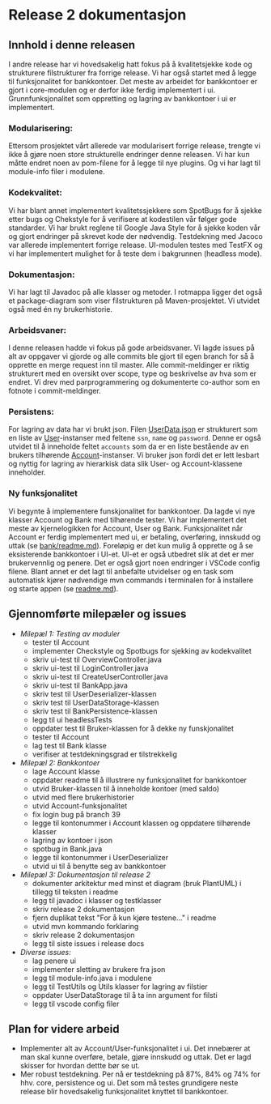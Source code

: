 # Release 2 dokumentasjon

## Innhold i denne releasen
I andre release har vi hovedsakelig hatt fokus på å kvalitetsjekke kode og strukturere filstrukturer fra forrige release. Vi har også startet med å legge til funksjonalitet for bankkontoer. Det meste av arbeidet for bankkontoer er gjort i core-modulen og er derfor ikke ferdig implementert i ui. Grunnfunksjonalitet som oppretting og lagring av bankkontoer i ui er implementert. 

### Modularisering:
Ettersom prosjektet vårt allerede var modularisert forrige release, trengte vi ikke å gjøre noen store strukturelle endringer denne releasen. Vi har kun måtte endret noen av pom-filene for å legge til nye plugins. Og vi har lagt til module-info filer i modulene. 

### Kodekvalitet: 
Vi har blant annet implementert kvalitetssjekkere som SpotBugs for å sjekke etter bugs og Chekstyle for å verifisere at kodestilen vår følger gode standarder. Vi har brukt reglene til Google Java Style for å sjekke koden vår og gjort endringer på skrevet kode der nødvendig. Testdekning med Jacoco var allerede implementert forrige release. UI-modulen testes med TestFX og vi har implementert mulighet for å teste dem i bakgrunnen (headless mode). 

### Dokumentasjon:
Vi har lagt til Javadoc på alle klasser og metoder. I rotmappa ligger det også et package-diagram som viser filstrukturen på Maven-prosjektet. Vi utvidet også med én ny brukerhistorie. 

### Arbeidsvaner:
I denne releasen hadde vi fokus på gode arbeidsvaner. Vi lagde issues på alt av oppgaver vi gjorde og alle commits ble gjort til egen branch for så å opprette en merge request inn til master. Alle commit-meldinger er riktig strukturert med en oversikt over scope, type og beskrivelse av hva som er endret. Vi drev med parprogrammering og dokumenterte co-author som en fotnote i commit-meldinger. 

### Persistens:
For lagring av data har vi brukt json. Filen [UserData.json](../../bank\persistence\src\main\resources\bank\persistence\UserData.json) er strukturert som en liste av [User](../../bank\core\src\main\java\bank\core\User.java)-instanser med feltene `ssn`, `name` og `password`. Denne er også utvidet til å inneholde feltet `accounts` som da er en liste bestående av en brukers tilhørende [Account](../../bank\core\src\main\java\bank\core\Account.java)-instanser. Vi bruker json fordi det er lett lesbart og nyttig for lagring av hierarkisk data slik User- og Account-klassene inneholder. 

### Ny funksjonalitet
Vi begynte å implementere funskjonalitet for bankkontoer. Da lagde vi nye klasser Account og Bank med tilhørende tester. Vi har implementert det meste av kjernelogikken for Account, User og Bank. Funksjonalitet når Account er ferdig implementert med ui, er betaling, overføring, innskudd og uttak (se [bank/readme.md](../../bank/readme.md)). Foreløpig er det kun mulig å opprette og å se eksisterende bankkontoer i UI-et. UI-et er også utbedret slik at det er mer brukervennlig og penere. Det er også gjort noen endringer i VSCode config filene. Blant annet er det lagt til anbefalte utvidelser og en task som automatisk kjører nødvendige mvn commands i terminalen for å installere og starte appen (se [readme.md](../../readme.md)).

## Gjennomførte milepæler og issues
- *Milepæl 1: Testing av moduler*
  - tester til Account
  - implementer Checkstyle og Spotbugs for sjekking av kodekvalitet
  - skriv ui-test til OverviewController.java
  - skriv ui-test til LoginController.java
  - skriv ui-test til CreateUserController.java
  - skriv ui-test til BankApp.java
  - skriv test til UserDeserializer-klassen
  - skriv test til UserDataStorage-klassen
  - skriv test til BankPersistence-klassen
  - legg til ui headlessTests
  - oppdater test til Bruker-klassen for å dekke ny funskjonalitet
  - tester til Account
  - lag test til Bank klasse
  - verifiser at testdekningsgrad er tilstrekkelig
- *Milepæl 2: Bankkontoer*
  - lage Account klasse
  - oppdater readme til å illustrere ny funksjonalitet for bankkontoer
  - utvid Bruker-klassen til å inneholde kontoer (med saldo)
  - utvid med flere brukerhistorier
  - utvid Account-funksjonalitet
  - fix login bug på branch 39
  - legge til kontonummer i Account klassen og oppdatere tilhørende klasser
  - lagring av kontoer i json
  - spotbug in Bank.java
  - legge til kontonummer i UserDeserializer
  - utvid ui til å benytte seg av bankkontoer
- *Milepæl 3: Dokumentasjon til release 2*
  - dokumenter arkitektur med minst et diagram (bruk PlantUML) i tillegg til teksten i readme
  - legg til javadoc i klasser og testklasser
  - skriv release 2 dokumentasjon
  - fjern duplikat tekst "For å kun kjøre testene..." i readme
  - utvid mvn kommando forklaring
  - skriv release 2 dokumentasjon
  - legg til siste issues i release docs
- *Diverse issues:*
  - lag penere ui
  - implementer sletting av brukere fra json
  - legg til module-info.java i modulene
  - legg til TestUtils og Utils klasser for lagring av filstier
  - oppdater UserDataStorage til å ta inn argument for filsti
  - legg til vscode config filer

## Plan for videre arbeid
- Implementer alt av Account/User-funksjonalitet i ui. Det innebærer at man skal kunne overføre, betale, gjøre innskudd og uttak. Det er lagd skisser for hvordan dettte bør se ut. 
- Mer robust testdekning. Per nå er testdekning på 87%, 84% og 74% for hhv. core, persistence og ui. Det som må testes grundigere neste release blir hovedsakelig funksjonalitet knyttet til bankkontoer. 
